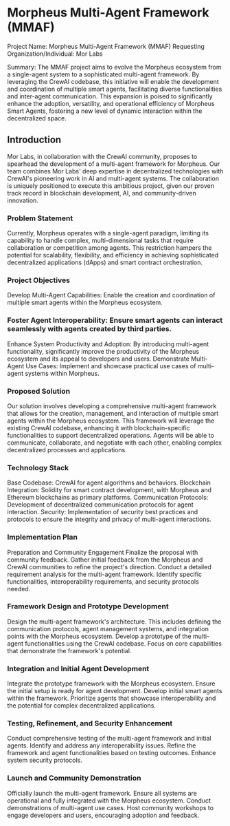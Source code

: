 # Morpheus Multi-Agent Framework (MMAF)
Project Name: Morpheus Multi-Agent Framework (MMAF)
Requesting Organization/Individual: Mor Labs

Summary: The MMAF project aims to evolve the Morpheus ecosystem from a single-agent system to a sophisticated multi-agent framework. By leveraging the CrewAI codebase, this initiative will enable the development and coordination of multiple smart agents, facilitating diverse functionalities and inter-agent communication. This expansion is poised to significantly enhance the adoption, versatility, and operational efficiency of Morpheus Smart Agents, fostering a new level of dynamic interaction within the decentralized space.

## Introduction
Mor Labs, in collaboration with the CrewAI community, proposes to spearhead the development of a multi-agent framework for Morpheus. Our team combines Mor Labs' deep expertise in decentralized technologies with CrewAI's pioneering work in AI and multi-agent systems. The collaboration is uniquely positioned to execute this ambitious project, given our proven track record in blockchain development, AI, and community-driven innovation.

### Problem Statement
Currently, Morpheus operates with a single-agent paradigm, limiting its capability to handle complex, multi-dimensional tasks that require collaboration or competition among agents. This restriction hampers the potential for scalability, flexibility, and efficiency in achieving sophisticated decentralized applications (dApps) and smart contract orchestration.

### Project Objectives
Develop Multi-Agent Capabilities: Enable the creation and coordination of multiple smart agents within the Morpheus ecosystem.

### Foster Agent Interoperability: Ensure smart agents can interact seamlessly with agents created by third parties.
Enhance System Productivity and Adoption: By introducing multi-agent functionality, significantly improve the productivity of the Morpheus ecosystem and its appeal to developers and users.
Demonstrate Multi-Agent Use Cases: Implement and showcase practical use cases of multi-agent systems within Morpheus.

### Proposed Solution
Our solution involves developing a comprehensive multi-agent framework that allows for the creation, management, and interaction of multiple smart agents within the Morpheus ecosystem. This framework will leverage the existing CrewAI codebase, enhancing it with blockchain-specific functionalities to support decentralized operations. Agents will be able to communicate, collaborate, and negotiate with each other, enabling complex decentralized processes and applications.

### Technology Stack
Base Codebase: CrewAI for agent algorithms and behaviors.
Blockchain Integration: Solidity for smart contract development, with Morpheus and Ethereum blockchains as primary platforms.
Communication Protocols: Development of decentralized communication protocols for agent interaction.
Security: Implementation of security best practices and protocols to ensure the integrity and privacy of multi-agent interactions.

### Implementation Plan
Preparation and Community Engagement 
Finalize the proposal with community feedback. Gather initial feedback from the Morpheus and CrewAI communities to refine the project's direction. 
Conduct a detailed requirement analysis for the multi-agent framework. Identify specific functionalities, interoperability requirements, and security protocols needed.

### Framework Design and Prototype Development
Design the multi-agent framework's architecture. This includes defining the communication protocols, agent management systems, and integration points with the Morpheus ecosystem.
Develop a prototype of the multi-agent functionalities using the CrewAI codebase. Focus on core capabilities that demonstrate the framework's potential.

### Integration and Initial Agent Development
Integrate the prototype framework with the Morpheus ecosystem. Ensure the initial setup is ready for agent development.
Develop initial smart agents within the framework. Prioritize agents that showcase interoperability and the potential for complex decentralized applications.

### Testing, Refinement, and Security Enhancement
Conduct comprehensive testing of the multi-agent framework and initial agents. Identify and address any interoperability issues.
Refine the framework and agent functionalities based on testing outcomes. Enhance system security protocols. 

### Launch and Community Demonstration
Officially launch the multi-agent framework. Ensure all systems are operational and fully integrated with the Morpheus ecosystem.
Conduct demonstrations of multi-agent use cases. Host community workshops to engage developers and users, encouraging adoption and feedback. 
